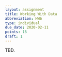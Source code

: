 ```yaml
---
layout: assignment
title: Working With Data
abbreviation: HW6
type: individual
due_date: 2020-02-11
points: 15
draft: 1
---
```


TBD.